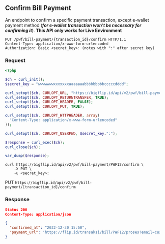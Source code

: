## Confirm Bill Payment

An endpoint to confirm a specific payment transaction, except e-wallet payment method (<i><b>for e-wallet transaction won't be necessary for confirming it</b></i>).
<b>This API only works for Live Environment</b>

```http
PUT /pwf/bill-payment/{transaction_id}/confirm HTTP/1.1
Content-Type: application/x-www-form-urlencoded
Authorization: Basic <secret_key>: (notes with ":" after secret key)
```

### Request

```php
<?php

$ch = curl_init();
$secret_key = "wwwwwwwxxxxxxxaaaaaaabbbbbbbbbcccccdddd";

curl_setopt($ch, CURLOPT_URL, "https://bigflip.id/api/v2/pwf/bill-payment/PWF12/confirm");
curl_setopt($ch, CURLOPT_RETURNTRANSFER, TRUE);
curl_setopt($ch, CURLOPT_HEADER, FALSE);
curl_setopt($ch, CURLOPT_PUT, TRUE);

curl_setopt($ch, CURLOPT_HTTPHEADER, array(
  "Content-Type: application/x-www-form-urlencoded"
));

curl_setopt($ch, CURLOPT_USERPWD, $secret_key.":");

$response = curl_exec($ch);
curl_close($ch);

var_dump($response);
```

```shell
curl https://bigflip.id/api/v2/pwf/bill-payment/PWF12/confirm \
    -X PUT \
    -u <secret_key>:
```

<span class="method put">PUT</span> `https://bigflip.id/api/v2/pwf/bill-payment/[transaction_id]/confirm`

### Response

```json
Status 200
Content-Type: application/json

{
  "confirmed_at": "2022-12-30 15:50",
  "payment_url": "https://flip.id/transaksi/bill/PWF12/proses?email=customer%40gmail.com"
}

```
